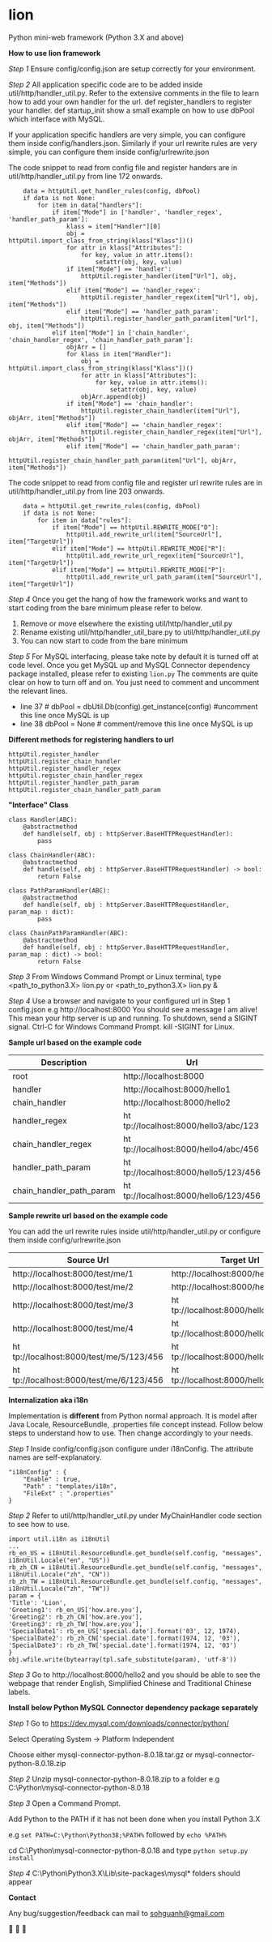 # lion
Python mini-web framework (Python 3.X and above)

**How to use lion framework**

*Step 1*
Ensure config/config.json are setup correctly for your environment.

*Step 2*
All application specific code are to be added inside util/http/handler_util.py. Refer to the extensive comments in the file to learn how to add your own handler for the url. def register_handlers to register your handler. def startup_init show a small example on how to use dbPool which interface with MySQL.

If your application specific handlers are very simple, you can configure them inside config/handlers.json. Similarly if your url rewrite rules are very simple, you can configure them inside config/urlrewrite.json

The code snippet to read from config file and register handers are in util/http/handler_util.py from line 172 onwards.

```
    data = httpUtil.get_handler_rules(config, dbPool)
    if data is not None:
        for item in data["handlers"]:
            if item["Mode"] in ['handler', 'handler_regex', 'handler_path_param']:
                klass = item["Handler"][0]
                obj = httpUtil.import_class_from_string(klass["Klass"])()
                for attr in klass["Attributes"]:
                    for key, value in attr.items():
                        setattr(obj, key, value)
                if item["Mode"] == 'handler':
                    httpUtil.register_handler(item["Url"], obj, item["Methods"])
                elif item["Mode"] == 'handler_regex':
                    httpUtil.register_handler_regex(item["Url"], obj, item["Methods"])
                elif item["Mode"] == 'handler_path_param':
                    httpUtil.register_handler_path_param(item["Url"], obj, item["Methods"])
            elif item["Mode"] in ['chain_handler', 'chain_handler_regex', 'chain_handler_path_param']:
                objArr = []
                for klass in item["Handler"]:
                    obj = httpUtil.import_class_from_string(klass["Klass"])()
                    for attr in klass["Attributes"]:
                        for key, value in attr.items():
                            setattr(obj, key, value)
                    objArr.append(obj)
                if item["Mode"] == 'chain_handler':
                    httpUtil.register_chain_handler(item["Url"], objArr, item["Methods"])
                elif item["Mode"] == 'chain_handler_regex':
                    httpUtil.register_chain_handler_regex(item["Url"], objArr, item["Methods"])
                elif item["Mode"] == 'chain_handler_path_param':
                    httpUtil.register_chain_handler_path_param(item["Url"], objArr, item["Methods"])
```

The code snippet to read from config file and register url rewrite rules are in util/http/handler_util.py from line 203 onwards.
```
    data = httpUtil.get_rewrite_rules(config, dbPool)
    if data is not None:
        for item in data["rules"]:
            if item["Mode"] == httpUtil.REWRITE_MODE["D"]:
                httpUtil.add_rewrite_url(item["SourceUrl"], item["TargetUrl"])
            elif item["Mode"] == httpUtil.REWRITE_MODE["R"]:
                httpUtil.add_rewrite_url_regex(item["SourceUrl"], item["TargetUrl"])
            elif item["Mode"] == httpUtil.REWRITE_MODE["P"]:
                httpUtil.add_rewrite_url_path_param(item["SourceUrl"], item["TargetUrl"])
```

*Step 4*
Once you get the hang of how the framework works and want to start coding from the bare minimum please refer to below.
1. Remove or move elsewhere the existing util/http/handler_util.py
2. Rename existing util/http/handler_util_bare.py to util/http/handler_util.py
3. You can now start to code from the bare minimum

*Step 5*
For MySQL interfacing, please take note by default it is turned off at code level. Once you get MySQL up and MySQL Connector dependency package installed, please refer to existing ```lion.py``` The comments are quite clear on how to turn off and on. You just need to comment and uncomment the relevant lines.
- line 37        # dbPool = dbUtil.Db(config).get_instance(config) #uncomment this line once MySQL is up
- line 38        dbPool = None  # comment/remove this line once MySQL is up

**Different methods for registering handlers to url**
```
httpUtil.register_handler
httpUtil.register_chain_handler
httpUtil.register_handler_regex
httpUtil.register_chain_handler_regex
httpUtil.register_handler_path_param
httpUtil.register_chain_handler_path_param
```

**"Interface" Class**
```
class Handler(ABC):	
	@abstractmethod
	def handle(self, obj : httpServer.BaseHTTPRequestHandler):
		pass
		
class ChainHandler(ABC):	
	@abstractmethod
	def handle(self, obj : httpServer.BaseHTTPRequestHandler) -> bool:
		return False
		
class PathParamHandler(ABC):
	@abstractmethod
	def handle(self, obj : httpServer.BaseHTTPRequestHandler, param_map : dict):
		pass
		
class ChainPathParamHandler(ABC):	
	@abstractmethod
	def handle(self, obj : httpServer.BaseHTTPRequestHandler, param_map : dict) -> bool:
		return False
```

*Step 3*
From Windows Command Prompt or Linux terminal, type <path_to_python3.X> lion.py or <path_to_python3.X> lion.py &

*Step 4*
Use a browser and navigate to your configured url in Step 1 config.json e.g ht&#8203;tp://localhost:8000
You should see a message I am alive! This mean your http server is up and running.
To shutdown, send a SIGINT signal. Ctrl-C for Windows Command Prompt. kill -SIGINT <pid> for Linux.
  
**Sample url based on the example code**

| Description | Url |
| --- | --- |
| root | ht&#8203;tp://localhost:8000 |
| handler | ht&#8203;tp://localhost:8000/hello1 |
| chain_handler | ht&#8203;tp://localhost:8000/hello2 |
| handler_regex | ht&#8203;tp://localhost:8000/hello3/abc/123 |
| chain_handler_regex | ht&#8203;tp://localhost:8000/hello4/abc/456  |
| handler_path_param | ht&#8203;tp://localhost:8000/hello5/123/456 | 
| chain_handler_path_param | ht&#8203;tp://localhost:8000/hello6/123/456 | 

**Sample rewrite url based on the example code**

You can add the url rewrite rules inside util/http/handler_util.py or configure them inside config/urlrewrite.json

| Source Url | Target Url |
| --- | --- |
| ht&#8203;tp://localhost:8000/test/me/1 | ht&#8203;tp://localhost:8000/hello1 |
| ht&#8203;tp://localhost:8000/test/me/2 | ht&#8203;tp://localhost:8000/hello2 |
| ht&#8203;tp://localhost:8000/test/me/3 | ht&#8203;tp://localhost:8000/hello3/abc/123 |
| ht&#8203;tp://localhost:8000/test/me/4 | ht&#8203;tp://localhost:8000/hello4/abc/456  |
| ht&#8203;tp://localhost:8000/test/me/5/123/456 | ht&#8203;tp://localhost:8000/hello5/123/456 | 
| ht&#8203;tp://localhost:8000/test/me/6/123/456 | ht&#8203;tp://localhost:8000/hello6/123/456 |

**Internalization aka i18n**

Implementation is **different** from Python normal approach. It is model after Java Locale, ResourceBundle, .properties file concept instead. Follow below steps to understand how to use. Then change accordingly to your needs.

*Step 1*
Inside config/config.json configure under i18nConfig. The attribute names are self-explanatory.
```
"i18nConfig" : {
	"Enable" : true,
	"Path" : "templates/i18n",
	"FileExt" : ".properties"				
}
```

*Step 2*
Refer to util/http/handler_util.py under MyChainHandler code section to see how to use.
```
import util.i18n as i18nUtil
...
rb_en_US = i18nUtil.ResourceBundle.get_bundle(self.config, "messages", i18nUtil.Locale("en", "US"))
rb_zh_CN = i18nUtil.ResourceBundle.get_bundle(self.config, "messages", i18nUtil.Locale("zh", "CN"))
rb_zh_TW = i18nUtil.ResourceBundle.get_bundle(self.config, "messages", i18nUtil.Locale("zh", "TW"))
param = {
'Title': 'Lion',
'Greeting1': rb_en_US['how.are.you'],
'Greeting2': rb_zh_CN['how.are.you'],
'Greeting3': rb_zh_TW['how.are.you'],
'SpecialDate1': rb_en_US['special.date'].format('03', 12, 1974),
'SpecialDate2': rb_zh_CN['special.date'].format(1974, 12, '03'),
'SpecialDate3': rb_zh_TW['special.date'].format(1974, 12, '03')
}
obj.wfile.write(bytearray(tpl.safe_substitute(param), 'utf-8'))
```

*Step 3*
Go to ht&#8203;tp://localhost:8000/hello2 and you should be able to see the webpage that render English, Simplified Chinese and Traditional Chinese labels.

**Install below Python MySQL Connector dependency package separately**

*Step 1* 
Go to https://dev.mysql.com/downloads/connector/python/

Select Operating System -> Platform Independent

Choose either mysql-connector-python-8.0.18.tar.gz or mysql-connector-python-8.0.18.zip

*Step 2* 
Unzip mysql-connector-python-8.0.18.zip to a folder e.g C:\Python\mysql-connector-python-8.0.18

*Step 3* 
Open a Command Prompt. 

Add Python to the PATH if it has not been done when you install Python 3.X

e.g ```set PATH=C:\Python\Python38;%PATH%``` followed by ```echo %PATH%```

cd C:\Python\mysql-connector-python-8.0.18 and type ```python setup.py install```

*Step 4*
C:\Python\Python3.X\Lib\site-packages\mysql* folders should appear

**Contact**

Any bug/suggestion/feedback can mail to sohguanh@gmail.com

:lion: :lion: :lion:
